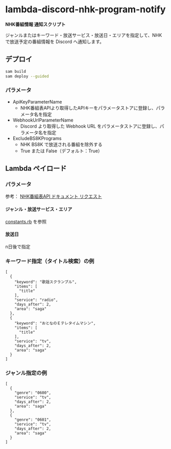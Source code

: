 # lambda-discord-nhk-program-notify

**NHK番組情報 通知スクリプト**

ジャンルまたはキーワード・放送サービス・放送日・エリアを指定して、NHKで放送予定の番組情報を Discord へ通知します。

## デプロイ

```bash
sam build
sam deploy --guided
```

### パラメータ

- ApiKeyParameterName
  - NHK番組表APIより取得したAPIキーをパラメータストアに登録し、パラメータ名を指定
- WebhookUrlParameterName
  - Discord より取得した Webhook URL をパラメータストアに登録し、パラメータ名を指定
- ExcludeBS8KPrograms
  - NHK BS8K で放送される番組を除外する
  - True または False（デフォルト：True）

## Lambda ペイロード

### パラメータ

参考： [NHK番組表API ドキュメント リクエスト](https://api-portal.nhk.or.jp/doc-request)

#### ジャンル・放送サービス・エリア

[constants.rb](./function/config/constants.rb) を参照

#### 放送日

n日後で指定

### キーワード指定（タイトル検索）の例

```
[
  {
    "keyword": "歌謡スクランブル",
    "items": [
      "title"
    ],
    "service": "radio",
    "days_after": 2,
    "area": "saga"
  },
  {
    "keyword": "おとなのＥテレタイムマシン",
    "items": [
      "title"
    ],
    "service": "tv",
    "days_after": 2,
    "area": "saga"
  }
]
```

### ジャンル指定の例

```
[
  {
    "genre": "0600",
    "service": "tv",
    "days_after": 2,
    "area": "saga"
  },
  {
    "genre": "0601",
    "service": "tv",
    "days_after": 2,
    "area": "saga"
  }
]
```
